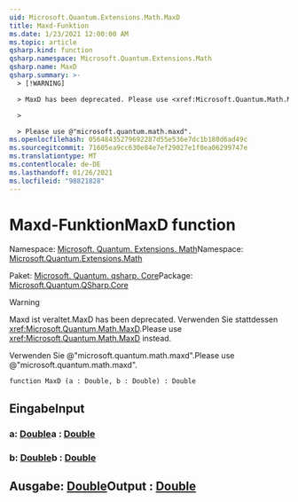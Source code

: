 ```yaml
---
uid: Microsoft.Quantum.Extensions.Math.MaxD
title: Maxd-Funktion
ms.date: 1/23/2021 12:00:00 AM
ms.topic: article
qsharp.kind: function
qsharp.namespace: Microsoft.Quantum.Extensions.Math
qsharp.name: MaxD
qsharp.summary: >-
  > [!WARNING]

  > MaxD has been deprecated. Please use <xref:Microsoft.Quantum.Math.MaxD> instead.

  >

  > Please use @"microsoft.quantum.math.maxd".
ms.openlocfilehash: 05648435279692287d55e536e7dc1b180d6ad49c
ms.sourcegitcommit: 71605ea9cc630e84e7ef29027e1f0ea06299747e
ms.translationtype: MT
ms.contentlocale: de-DE
ms.lasthandoff: 01/26/2021
ms.locfileid: "98821828"
---
```

# <a name="maxd-function"></a><span data-ttu-id="948ef-102">Maxd-Funktion</span><span class="sxs-lookup"><span data-stu-id="948ef-102">MaxD function</span></span>

<span data-ttu-id="948ef-103">Namespace: [Microsoft. Quantum. Extensions. Math](xref:Microsoft.Quantum.Extensions.Math)</span><span class="sxs-lookup"><span data-stu-id="948ef-103">Namespace: [Microsoft.Quantum.Extensions.Math](xref:Microsoft.Quantum.Extensions.Math)</span></span>

<span data-ttu-id="948ef-104">Paket: [Microsoft. Quantum. qsharp. Core](https://nuget.org/packages/Microsoft.Quantum.QSharp.Core)</span><span class="sxs-lookup"><span data-stu-id="948ef-104">Package: [Microsoft.Quantum.QSharp.Core](https://nuget.org/packages/Microsoft.Quantum.QSharp.Core)</span></span>


> [!WARNING]
> <span data-ttu-id="948ef-105">Maxd ist veraltet.</span><span class="sxs-lookup"><span data-stu-id="948ef-105">MaxD has been deprecated.</span></span> <span data-ttu-id="948ef-106">Verwenden Sie stattdessen <xref:Microsoft.Quantum.Math.MaxD>.</span><span class="sxs-lookup"><span data-stu-id="948ef-106">Please use <xref:Microsoft.Quantum.Math.MaxD> instead.</span></span>
>
> <span data-ttu-id="948ef-107">Verwenden Sie @"microsoft.quantum.math.maxd".</span><span class="sxs-lookup"><span data-stu-id="948ef-107">Please use @"microsoft.quantum.math.maxd".</span></span>



```qsharp
function MaxD (a : Double, b : Double) : Double
```


## <a name="input"></a><span data-ttu-id="948ef-108">Eingabe</span><span class="sxs-lookup"><span data-stu-id="948ef-108">Input</span></span>

### <a name="a--double"></a><span data-ttu-id="948ef-109">a: [Double](xref:microsoft.quantum.lang-ref.double)</span><span class="sxs-lookup"><span data-stu-id="948ef-109">a : [Double](xref:microsoft.quantum.lang-ref.double)</span></span>




### <a name="b--double"></a><span data-ttu-id="948ef-110">b: [Double](xref:microsoft.quantum.lang-ref.double)</span><span class="sxs-lookup"><span data-stu-id="948ef-110">b : [Double](xref:microsoft.quantum.lang-ref.double)</span></span>





## <a name="output--double"></a><span data-ttu-id="948ef-111">Ausgabe: [Double](xref:microsoft.quantum.lang-ref.double)</span><span class="sxs-lookup"><span data-stu-id="948ef-111">Output : [Double](xref:microsoft.quantum.lang-ref.double)</span></span>

